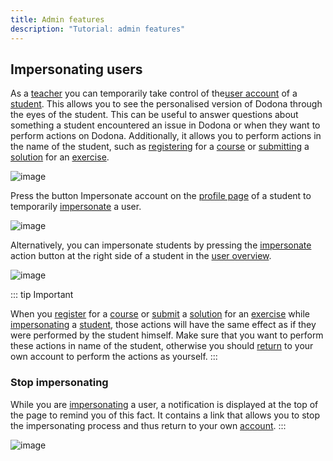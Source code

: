 ```yaml
---
title: Admin features
description: "Tutorial: admin features"
---
```


## Impersonating users

As a [teacher](#teacher) you can temporarily take control of the[user account](/en/for-students#user-account) of a [student](#student). This allows you to see the personalised version of Dodona through the eyes of the student. This can be useful to answer questions about something a student encountered an issue in Dodona or when they want to perform actions on Dodona. Additionally, it allows you to perform actions in the name of the student, such as [registering](/en/for-students#course-register) for a [course](/en/course-management#course) or [submitting](/en/for-students#submit-solution) a [solution](/en/for-students#solution) for an [exercise](/en/for-students#exercise).

![image](./staff.impersonating.en.png)

Press the button <span class="guilabel">Impersonate account</span>
on the [profile page](/en/for-students#profile-page) of
a student to temporarily [impersonate](#impersonating-users) a user.

![image](./staff.user_impersonate_link.en.png)

Alternatively, you can impersonate students by pressing the [impersonate](#impersonating-users) action button
at the right side of a student in the [user overview](#user-overview).

![image](./staff.users_filtered_impersonate_link.en.png)

::: tip Important

When you [register](/en/for-students#course-register)
for a [course](/en/course-management#course) or [submit](/en/for-students#submit-solution) a
[solution](/en/for-students#solution)
for an
[exercise](/en/for-students#exercise) while [impersonating](#impersonating-users) a [student](#students),
those actions will have the same effect as if they were performed by the student himself.
Make sure that you want to perform these actions in name of the student, otherwise you should [return](#stop-impersonating) to your own account to perform the actions as yourself.
:::

### Stop impersonating
While you are [impersonating](#impersonating-users) a user, a notification is displayed at the top of the page to remind you of this fact.
It contains a link that allows you to stop the impersonating process and thus return to your own [account](/en/for-students#user-account).
:::

![image](./staff.stop_impersonating_link.en.png)

